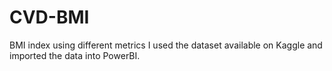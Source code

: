 # CVD-BMI
BMI index using different metrics
I used the dataset available on Kaggle and imported the data into PowerBI.
